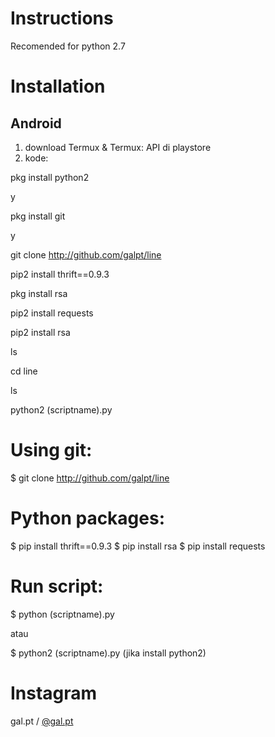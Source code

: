 Instructions
=========
Recomended for python 2.7

Installation
======
Android
-------
1) download Termux & Termux: API di playstore
2) kode:

pkg install python2

y

pkg install git

y

git clone http://github.com/galpt/line

pip2 install thrift==0.9.3

pkg install rsa

pip2 install requests

pip2 install rsa

ls

cd line

ls

python2 (scriptname).py

Using git:
=======
$ git clone http://github.com/galpt/line

Python packages:
=============
$ pip install thrift==0.9.3
$ pip install rsa
$ pip install requests

Run script:
========
$ python (scriptname).py

atau

$ python2 (scriptname).py (jika install python2)

Instagram
=========
gal.pt / [@gal.pt](https://www.instagram.com/gal.pt/)

